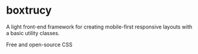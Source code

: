 # boxtrucy

A light front-end framework for creating mobile-first responsive layouts with a basic utility classes. 

Free and open-source CSS